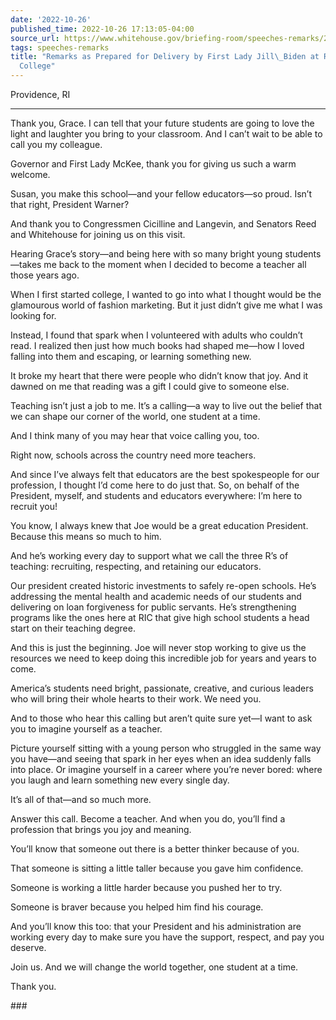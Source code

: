```yaml
---
date: '2022-10-26'
published_time: 2022-10-26 17:13:05-04:00
source_url: https://www.whitehouse.gov/briefing-room/speeches-remarks/2022/10/26/remarks-as-prepared-for-delivery-by-first-lady-jill-biden-at-rhode-island-college/
tags: speeches-remarks
title: "Remarks as Prepared for Delivery by First Lady Jill\_Biden at Rhode Island\_\
  College"
---
```

 
Providence, RI

------------------------------------------------------------------------

Thank you, Grace. I can tell that your future students are going to love
the light and laughter you bring to your classroom. And I can’t wait to
be able to call you my colleague.

Governor and First Lady McKee, thank you for giving us such a warm
welcome.

Susan, you make this school—and your fellow educators—so proud. Isn’t
that right, President Warner?

And thank you to Congressmen Cicilline and Langevin, and Senators Reed
and Whitehouse for joining us on this visit.

Hearing Grace’s story—and being here with so many bright young
students—takes me back to the moment when I decided to become a teacher
all those years ago.

When I first started college, I wanted to go into what I thought would
be the glamourous world of fashion marketing. But it just didn’t give me
what I was looking for.

Instead, I found that spark when I volunteered with adults who couldn’t
read. I realized then just how much books had shaped me—how I loved
falling into them and escaping, or learning something new.

It broke my heart that there were people who didn’t know that joy. And
it dawned on me that reading was a gift I could give to someone else.

Teaching isn’t just a job to me. It’s a calling—a way to live out the
belief that we can shape our corner of the world, one student at a time.

And I think many of you may hear that voice calling you, too.

Right now, schools across the country need more teachers.

And since I’ve always felt that educators are the best spokespeople for
our profession, I thought I’d come here to do just that. So, on behalf
of the President, myself, and students and educators everywhere: I’m
here to recruit you!

You know, I always knew that Joe would be a great education President.
Because this means so much to him.

And he’s working every day to support what we call the three R’s of
teaching: recruiting, respecting, and retaining our educators.

Our president created historic investments to safely re-open schools.
He’s addressing the mental health and academic needs of our students and
delivering on loan forgiveness for public servants. He’s strengthening
programs like the ones here at RIC that give high school students a head
start on their teaching degree.

And this is just the beginning. Joe will never stop working to give us
the resources we need to keep doing this incredible job for years and
years to come.

America’s students need bright, passionate, creative, and curious
leaders who will bring their whole hearts to their work. We need you.

And to those who hear this calling but aren’t quite sure yet—I want to
ask you to imagine yourself as a teacher.

Picture yourself sitting with a young person who struggled in the same
way you have—and seeing that spark in her eyes when an idea suddenly
falls into place. Or imagine yourself in a career where you’re never
bored: where you laugh and learn something new every single day.

It’s all of that—and so much more.

Answer this call. Become a teacher. And when you do, you’ll find a
profession that brings you joy and meaning.

You’ll know that someone out there is a better thinker because of you.

That someone is sitting a little taller because you gave him confidence.

Someone is working a little harder because you pushed her to try.

Someone is braver because you helped him find his courage.

And you’ll know this too: that your President and his administration are
working every day to make sure you have the support, respect, and pay
you deserve.

Join us. And we will change the world together, one student at a time.

Thank you.

\###
